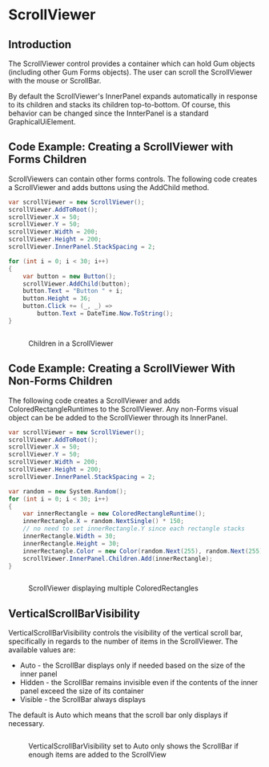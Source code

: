 # ScrollViewer

## Introduction

The ScrollViewer control provides a container which can hold Gum objects (including other Gum Forms objects). The user can scroll the ScrollViewer with the mouse or ScrollBar.

By default the ScrollViewer's InnerPanel expands automatically in response to its children and stacks its children top-to-bottom. Of course, this behavior can be changed since the InnterPanel is a standard GraphicalUiElement.

## Code Example: Creating a ScrollViewer with Forms Children

ScrollViewers can contain other forms controls. The following code creates a ScrollViewer and adds buttons using the AddChild method.

```csharp
var scrollViewer = new ScrollViewer();
scrollViewer.AddToRoot();
scrollViewer.X = 50;
scrollViewer.Y = 50;
scrollViewer.Width = 200;
scrollViewer.Height = 200;
scrollViewer.InnerPanel.StackSpacing = 2;

for (int i = 0; i < 30; i++)
{
    var button = new Button();
    scrollViewer.AddChild(button);
    button.Text = "Button " + i;
    button.Height = 36;
    button.Click += (_, _) => 
        button.Text = DateTime.Now.ToString();
}
```

<figure><img src="../../../../../.gitbook/assets/09_19 09 46.gif" alt=""><figcaption><p>Children in a ScrollViewer</p></figcaption></figure>

## Code Example: Creating a ScrollViewer With Non-Forms Children

The following code creates a ScrollViewer and adds ColoredRectangleRuntimes to the ScrollViewer. Any non-Forms visual object can be be added to the ScrollViewer through its InnerPanel.

```csharp
var scrollViewer = new ScrollViewer();
scrollViewer.AddToRoot();
scrollViewer.X = 50;
scrollViewer.Y = 50;
scrollViewer.Width = 200;
scrollViewer.Height = 200;
scrollViewer.InnerPanel.StackSpacing = 2;

var random = new System.Random();
for (int i = 0; i < 30; i++)
{
    var innerRectangle = new ColoredRectangleRuntime();
    innerRectangle.X = random.NextSingle() * 150;
    // no need to set innerRectangle.Y since each rectangle stacks
    innerRectangle.Width = 30;
    innerRectangle.Height = 30;
    innerRectangle.Color = new Color(random.Next(255), random.Next(255), random.Next(255));
    scrollViewer.InnerPanel.Children.Add(innerRectangle);
}
```

<figure><img src="../../../../../.gitbook/assets/24_07 07 19.gif" alt=""><figcaption><p>ScrollViewer displaying multiple ColoredRectangles</p></figcaption></figure>

## VerticalScrollBarVisibility

VerticalScrollBarVisibility controls the visibility of the vertical scroll bar, specifically in regards to the number of items in the ScrollViewer. The available values are:

* Auto - the ScrollBar displays only if needed based on the size of the inner panel
* Hidden - the ScrollBar remains invisible even if the contents of the inner panel exceed the size of its container
* Visible - the ScrollBar always displays

The default is Auto which means that the scroll bar only displays if necessary.

<figure><img src="../../../../../.gitbook/assets/30_12 14 23.gif" alt=""><figcaption><p>VerticalScrollBarVisibility set to Auto only shows the ScrollBar if enough items are added to the ScrollView</p></figcaption></figure>
